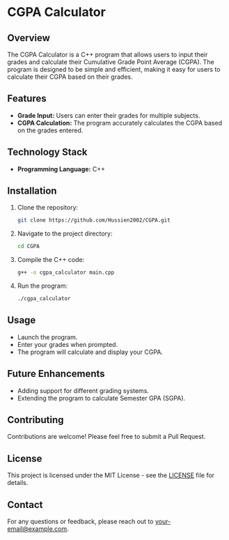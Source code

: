 
# CGPA Calculator

## Overview

The CGPA Calculator is a C++ program that allows users to input their grades and calculate their Cumulative Grade Point Average (CGPA). The program is designed to be simple and efficient, making it easy for users to calculate their CGPA based on their grades.

## Features

- **Grade Input:** Users can enter their grades for multiple subjects.
- **CGPA Calculation:** The program accurately calculates the CGPA based on the grades entered.

## Technology Stack

- **Programming Language:** C++

## Installation

1. Clone the repository:
   ```bash
   git clone https://github.com/Hussien2002/CGPA.git
   ```
2. Navigate to the project directory:
   ```bash
   cd CGPA
   ```
3. Compile the C++ code:
   ```bash
   g++ -o cgpa_calculator main.cpp
   ```
4. Run the program:
   ```bash
   ./cgpa_calculator
   ```

## Usage

- Launch the program.
- Enter your grades when prompted.
- The program will calculate and display your CGPA.

## Future Enhancements

- Adding support for different grading systems.
- Extending the program to calculate Semester GPA (SGPA).

## Contributing

Contributions are welcome! Please feel free to submit a Pull Request.

## License

This project is licensed under the MIT License - see the [LICENSE](LICENSE) file for details.

## Contact

For any questions or feedback, please reach out to [your-email@example.com](mailto:your-email@example.com).
